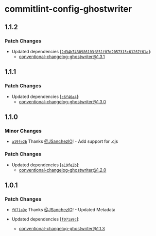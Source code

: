 # commitlint-config-ghostwriter

## 1.1.2

### Patch Changes

- Updated dependencies
  [[`2d34b7430986103f851f07d2057315c61267f61a`](https://github.com/JSanchezIO/JSanchezIO/commit/2d34b7430986103f851f07d2057315c61267f61a)]:
  - conventional-changelog-ghostwriter@1.3.1

## 1.1.1

### Patch Changes

- Updated dependencies
  [[`c6f46a4`](https://github.com/JSanchezIO/JSanchezIO/commit/c6f46a4c1ac396df3b0a4f92f7ed162cac3c58f0)]:
  - conventional-changelog-ghostwriter@1.3.0

## 1.1.0

### Minor Changes

- [`a19fe2b`](https://github.com/JSanchezIO/JSanchezIO/commit/a19fe2be5d862a59ac54314e15ff0b2d8cfda0cf)
  Thanks [@JSanchezIO](https://github.com/JSanchezIO)! - Add support for .cjs

### Patch Changes

- Updated dependencies
  [[`a19fe2b`](https://github.com/JSanchezIO/JSanchezIO/commit/a19fe2be5d862a59ac54314e15ff0b2d8cfda0cf)]:
  - conventional-changelog-ghostwriter@1.2.0

## 1.0.1

### Patch Changes

- [`f071a9c`](https://github.com/JSanchezIO/JSanchezIO/commit/f071a9c3f15153916b55483f986c20e4fa2b4bb3)
  Thanks [@JSanchezIO](https://github.com/JSanchezIO)! - Updated Metadata

- Updated dependencies
  [[`f071a9c`](https://github.com/JSanchezIO/JSanchezIO/commit/f071a9c3f15153916b55483f986c20e4fa2b4bb3)]:
  - conventional-changelog-ghostwriter@1.1.3
